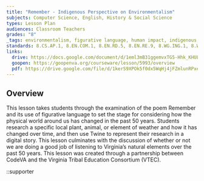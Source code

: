 ```yaml
---
title: "Remember - Indigenous Perspective on Environmentalism"
subjects: Computer Science, English, History & Social Science
types: Lesson Plan
audiences: Classroom Teachers
grades: "8"
_tags: environmentalism, figurative language, human impact, indigenous, native American, programming, twine
standards: 8.CS.AP.1, 8.EN.COM.1, 8.EN.RD.5, 8.EN.RE.9, 8.WG.ING.1, 8.WG.RE.2
links:
  drive: https://docs.google.com/document/d/1eml3mB31ggemvxTG5-Hhk_KHULHMvdAivFCJ8PUv9mQ/edit?usp=drive_link
  goopen: https://goopenva.org/courseware/lesson/5993/overview
  pdf: https://drive.google.com/file/d/1kerS9XPOk5f0dx5WqHj4jFZmlunRPxe2/view?usp=drive_link
---
```


## Overview

This lesson takes students through the examination of the poem Remember and its use of figurative language to set the stage for considering how the physical world around us has changed in the past 50 years. Students research a specific local plant, animal, or element of weather and how it has changed over time, and then use Twine to represent their research in a digital story. This lesson culminates with the discussion of whether or not we are doing a good job of listening to Virginia’s natural elements over the past 50 years. This lesson was created through a partnership between CodeVA and the Virginia Tribal Education Consortium (VTEC). 

::supporter